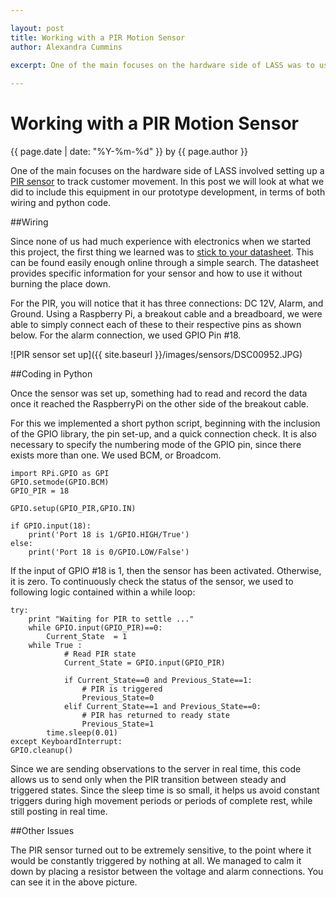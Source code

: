 ```yaml
--- 

layout: post
title: Working with a PIR Motion Sensor
author: Alexandra Cummins

excerpt: One of the main focuses on the hardware side of LASS was to use a PIR sensor to track customer movement.  In this post we will look at what we did to include this equipment in our prototype development, in terms of both wiring and python code.
 
---
```

#  Working with a PIR Motion Sensor
<p class='blog-post-meta'>{{ page.date | date: "%Y-%m-%d" }} by {{ page.author }}</p>

One of the main focuses on the hardware side of LASS involved setting up a [PIR sensor](https://www.sparkfun.com/products/8630) to track customer movement.  In this post we will look at what we did to include this equipment in our prototype development, in terms of both wiring and python code.

##Wiring

Since none of us had much experience with electronics when we started this project, the first thing we learned was to [stick to your datasheet](https://www.sparkfun.com/datasheets/Sensors/Proximity/SE-10.pdf).  This can be found easily enough online through a simple search.  The datasheet provides specific information for your sensor and how to use it without burning the place down.  

For the PIR, you will notice that it has three connections: DC 12V, Alarm, and Ground. Using a Raspberry Pi, a breakout cable and a breadboard, we were able to simply connect each of these to their respective pins as shown below.  For the alarm connection, we used GPIO Pin #18.  

![PIR sensor set up]({{ site.baseurl }}/images/sensors/DSC00952.JPG)

##Coding in Python

Once the sensor was set up, something had to read and record the data once it reached the RaspberryPi on the other side of the breakout cable.
  
For this we implemented a short python script, beginning with the inclusion of the GPIO library, the pin set-up, and a quick connection check.  It is also necessary to specify the numbering mode of the GPIO pin, since there exists more than one.  We used BCM, or Broadcom.

    import RPi.GPIO as GPI
    GPIO.setmode(GPIO.BCM)
    GPIO_PIR = 18
    
    GPIO.setup(GPIO_PIR,GPIO.IN) 
    
    if GPIO.input(18):
        print('Port 18 is 1/GPIO.HIGH/True')
    else:
        print('Port 18 is 0/GPIO.LOW/False')

If the input of GPIO #18 is 1, then the sensor has been activated.  Otherwise, it is zero. To continuously check the status of the sensor, we used to following logic contained within a while loop:

    try:
        print "Waiting for PIR to settle ..."
        while GPIO.input(GPIO_PIR)==0:
            Current_State  = 1
        while True :
                # Read PIR state
                Current_State = GPIO.input(GPIO_PIR)
        
                if Current_State==0 and Previous_State==1:
                    # PIR is triggered
                    Previous_State=0
                elif Current_State==1 and Previous_State==0:
                    # PIR has returned to ready state
                    Previous_State=1
            time.sleep(0.01)      
    except KeyboardInterrupt:
	GPIO.cleanup()

Since we are sending observations to the server in real time, this code allows us to send only when the PIR transition between steady and triggered states.  Since the sleep time is so small, it helps us avoid constant triggers during high movement periods or periods of complete rest, while still posting in real time.

##Other Issues

The PIR sensor turned out to be extremely sensitive, to the point where it would be constantly triggered by nothing at all.  We managed to calm it down by placing a resistor between the voltage and alarm connections.  You can see it in the above picture.
